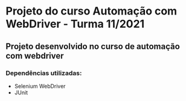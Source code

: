 # Projeto do curso Automação com WebDriver - Turma 11/2021 #

## Projeto desenvolvido no curso de automação com webdriver ##

### Dependências utilizadas: ###
* Selenium WebDriver
* JUnit